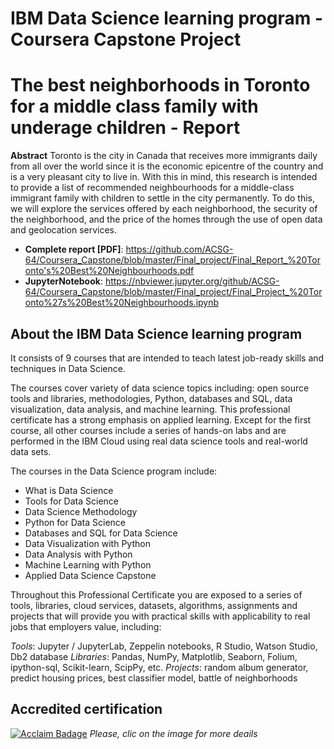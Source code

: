 # IBM Data Science learning program - Coursera Capstone Project

# The best neighborhoods in Toronto for a middle class family with underage children - Report
**Abstract**
Toronto is the city in Canada that receives more immigrants daily from all over the world since it is the economic epicentre of the country and is a very pleasant city to live in. With this in mind, this research is intended to provide a list of recommended neighbourhoods for a middle-class immigrant family with children to settle in the city permanently. To do this, we will explore the services offered by each neighborhood, the security of the neighborhood, and the price of the homes through the use of open data and geolocation services.

* **Complete report [PDF]**: https://github.com/ACSG-64/Coursera_Capstone/blob/master/Final_project/Final_Report_%20Toronto's%20Best%20Neighbourhoods.pdf
* **JupyterNotebook**: https://nbviewer.jupyter.org/github/ACSG-64/Coursera_Capstone/blob/master/Final_project/Final_Project_%20Toronto%27s%20Best%20Neighbourhoods.ipynb

## About the IBM Data Science learning program
It consists of 9 courses that are intended to teach latest job-ready skills and techniques in Data Science.

The courses cover variety of data science topics including: open source tools and libraries, methodologies, Python, databases and SQL, data visualization, data analysis, and machine learning. This professional certificate has a strong emphasis on applied learning. Except for the first course, all other courses include a series of hands-on labs and are performed in the IBM Cloud using real data science tools and real-world data sets.

The courses in the Data Science program include:

* What is Data Science
* Tools for Data Science
* Data Science Methodology
* Python for Data Science
* Databases and SQL for Data Science
* Data Visualization with Python
* Data Analysis with Python
* Machine Learning with Python
* Applied Data Science Capstone

Throughout this Professional Certificate you are exposed to a series of tools, libraries, cloud services, datasets, algorithms, assignments and projects that will provide you with practical skills with applicability to real jobs that employers value, including:

*Tools*: Jupyter / JupyterLab, Zeppelin notebooks, R Studio, Watson Studio, Db2 database
*Libraries*: Pandas, NumPy, Matplotlib, Seaborn, Folium, ipython-sql, Scikit-learn, ScipPy, etc.
*Projects*: random album generator, predict housing prices, best classifier model, battle of neighborhoods

## Accredited certification
[![Acclaim Badage](https://images.youracclaim.com/size/340x340/images/95cdac49-3220-43e7-8562-b8be4b938465/Professional_Certificate_-_Data_Science_-_Final_Draft_-_Blue_Text.png)](https://www.youracclaim.com/badges/66364595-086c-4582-bd2a-90c1f8a99b4d/public_url)
_Please, clic on the image for more deails_
